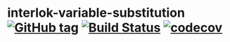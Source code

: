 # interlok-variable-substitution [![GitHub tag](https://img.shields.io/github/tag/adaptris/interlok-variable-substitution.svg)](https://github.com/adaptris/interlok-variable-substitution/tags) [![Build Status](https://travis-ci.org/adaptris/interlok-variable-substitution.svg?branch=develop)](https://travis-ci.org/adaptris/interlok-variable-substitution)  [![codecov](https://codecov.io/gh/adaptris/interlok-variable-substitution/branch/develop/graph/badge.svg)](https://codecov.io/gh/adaptris/interlok-variable-substitution)

